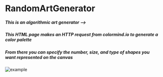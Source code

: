 # RandomArtGenerator
##### This is an algorithmic art generator -->

##### This HTML page makes an HTTP request from colormind.io to generate a color palette

##### From there you can specify the number, size, and type of shapes you want represented on the canvas

![example](https://github.com/wuben2602/RandomArtGenerator/blob/Master/example.png?raw=true)
